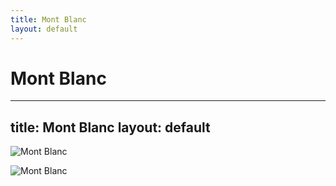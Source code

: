 ```yaml
---
title: Mont Blanc
layout: default
---
```

Mont Blanc
====================================================
---
title: Mont Blanc
layout: default
---

![Mont Blanc](https://www.thenaturaladventure.com/wp-content/uploads/2018/06/tmb-classic.jpg)

![Mont Blanc](https://peakvisor.com/photo/b/b1/MontBlancFromENE.jpg)